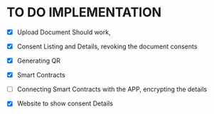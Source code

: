 # TO DO IMPLEMENTATION

* [X] Upload Document Should work,
* [X] Consent Listing and Details, revoking the document consents
* [X] Generating QR
* [X] Smart Contracts
* [ ] Connecting Smart Contracts with the APP, encrypting the details
* [X] Website to show consent Details

